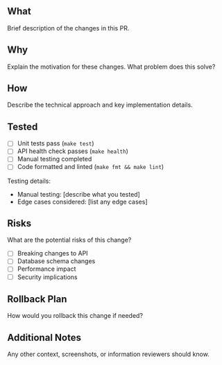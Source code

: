 ## What

Brief description of the changes in this PR.

## Why

Explain the motivation for these changes. What problem does this solve?

## How

Describe the technical approach and key implementation details.

## Tested

- [ ] Unit tests pass (`make test`)
- [ ] API health check passes (`make health`)
- [ ] Manual testing completed
- [ ] Code formatted and linted (`make fmt && make lint`)

Testing details:
- Manual testing: [describe what you tested]
- Edge cases considered: [list any edge cases]

## Risks

What are the potential risks of this change?
- [ ] Breaking changes to API
- [ ] Database schema changes
- [ ] Performance impact
- [ ] Security implications

## Rollback Plan

How would you rollback this change if needed?

## Additional Notes

Any other context, screenshots, or information reviewers should know.